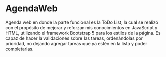 # AgendaWeb
Agenda web en donde la parte funcional es la ToDo List, la cual se realizó con el propósito de mejorar y reforzar mis conocimientos en JavaScript y HTML, utilizando el framework Bootstrap 5 para los estilos de la página. Es capaz de hacer la validaciones sobre las tareas, ordenándolas por prioridad, no dejando agregar tareas que ya estén en la lista y poder completarlas.
